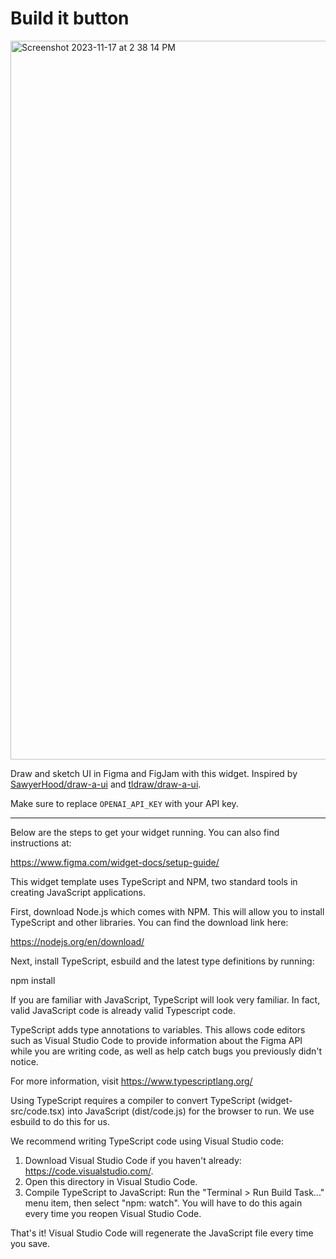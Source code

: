 # Build it button

<img width="1150" alt="Screenshot 2023-11-17 at 2 38 14 PM" src="https://github.com/jordansinger/build-it-figma-ai/assets/110813/885bc2a1-cd34-41c7-b36b-ed1d5783e453">

Draw and sketch UI in Figma and FigJam with this widget. Inspired by [SawyerHood/draw-a-ui](https://github.com/SawyerHood/draw-a-ui) and [tldraw/draw-a-ui](https://github.com/tldraw/draw-a-ui).

Make sure to replace `OPENAI_API_KEY` with your API key.

---

Below are the steps to get your widget running. You can also find instructions at:

https://www.figma.com/widget-docs/setup-guide/

This widget template uses TypeScript and NPM, two standard tools in creating JavaScript applications.

First, download Node.js which comes with NPM. This will allow you to install TypeScript and other
libraries. You can find the download link here:

https://nodejs.org/en/download/

Next, install TypeScript, esbuild and the latest type definitions by running:

npm install

If you are familiar with JavaScript, TypeScript will look very familiar. In fact, valid JavaScript code
is already valid Typescript code.

TypeScript adds type annotations to variables. This allows code editors such as Visual Studio Code
to provide information about the Figma API while you are writing code, as well as help catch bugs
you previously didn't notice.

For more information, visit https://www.typescriptlang.org/

Using TypeScript requires a compiler to convert TypeScript (widget-src/code.tsx) into JavaScript (dist/code.js)
for the browser to run. We use esbuild to do this for us.

We recommend writing TypeScript code using Visual Studio code:

1. Download Visual Studio Code if you haven't already: https://code.visualstudio.com/.
2. Open this directory in Visual Studio Code.
3. Compile TypeScript to JavaScript: Run the "Terminal > Run Build Task..." menu item,
   then select "npm: watch". You will have to do this again every time
   you reopen Visual Studio Code.

That's it! Visual Studio Code will regenerate the JavaScript file every time you save.

